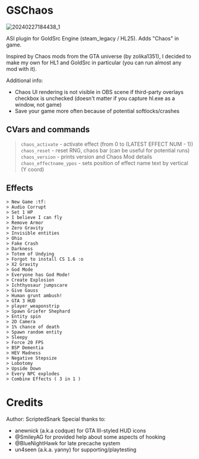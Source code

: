 # GSChaos

![20240227184438_1](https://github.com/ScriptedSnark/GSChaos/assets/51358194/9ecded52-34cc-4722-9441-3280cb7df228)


ASI plugin for GoldSrc Engine (steam_legacy / HL25). Adds "Chaos" in game.

Inspired by Chaos mods from the GTA universe (by zolika1351), I decided to make my own for HL1 and GoldSrc in particular (you can run almost any mod with it).

Additional info:
- Chaos UI rendering is not visible in OBS scene if third-party overlays checkbox is unchecked (doesn't matter if you capture hl.exe as a window, not game)
- Save your game more often because of potential softlocks/crashes

## CVars and commands
> `chaos_activate` - activate effect (from 0 to (LATEST EFFECT NUM - 1))
> `chaos_reset` - reset RNG, chaos bar (can be useful for potential runs)
> `chaos_version` - prints version and Chaos Mod details
> `chaos_effectname_ypos` - sets position of effect name text by vertical (Y coord)

## Effects
```
> New Game :tf:
> Audio Corrupt
> Set 1 HP
> I believe I can fly
> Remove Armor
> Zero Gravity
> Invisible entities
> Ohio
> Fake Crash
> Darkness
> Totem of Undying
> Forgot to install CS 1.6 :o
> X2 Gravity
> God Mode
> Everyone has God Mode!
> Create Explosion
> Ichthyosaur jumpscare
> Give Gauss
> Human grunt ambush!
> GTA 3 HUD
> player_weaponstrip
> Spawn Griefer Shephard
> Entity spin
> 2D Camera
> 1% chance of death
> Spawn random entity
> Sleepy
> Force 20 FPS
> BSP Dementia
> HEV Madness
> Negative Stepsize
> Lobotomy
> Upside Down
> Every NPC explodes
> Combine Effects ( 3 in 1 )
```

Credits
==============
Author: ScriptedSnark
Special thanks to:
- anewnick (a.k.a codque) for GTA III-styled HUD icons
- @SmileyAG for provided help about some aspects of hooking
- @BlueNightHawk for late precache system
- un4seen (a.k.a. yanny) for supporting/playtesting
